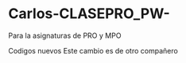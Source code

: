 # Carlos-CLASEPRO_PW-
Para la asignaturas de PRO y MPO

Codigos nuevos
Este cambio es de otro compañero
